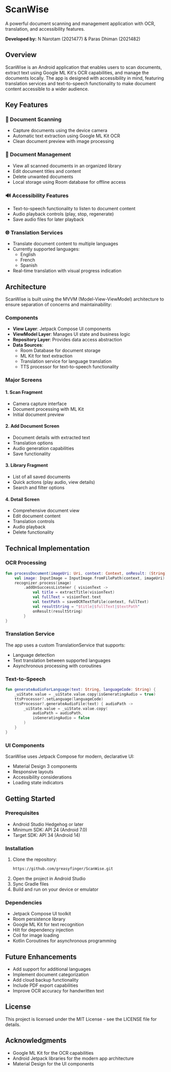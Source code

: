 # ScanWise

A powerful document scanning and management application with OCR, translation, and accessibility features.

**Developed by:** N Narotam (2021477) & Paras Dhiman (2021482)

## Overview

ScanWise is an Android application that enables users to scan documents, extract text using Google ML Kit's OCR capabilities, and manage the documents locally. The app is designed with accessibility in mind, featuring translation services and text-to-speech functionality to make document content accessible to a wider audience.

## Key Features

### 📱 Document Scanning
- Capture documents using the device camera
- Automatic text extraction using Google ML Kit OCR
- Clean document preview with image processing

### 📄 Document Management
- View all scanned documents in an organized library
- Edit document titles and content
- Delete unwanted documents
- Local storage using Room database for offline access

### 🔊 Accessibility Features
- Text-to-speech functionality to listen to document content
- Audio playback controls (play, stop, regenerate)
- Save audio files for later playback

### 🌐 Translation Services
- Translate document content to multiple languages
- Currently supported languages:
  - English
  - French
  - Spanish
- Real-time translation with visual progress indication

## Architecture

ScanWise is built using the MVVM (Model-View-ViewModel) architecture to ensure separation of concerns and maintainability:

### Components

- **View Layer**: Jetpack Compose UI components
- **ViewModel Layer**: Manages UI state and business logic
- **Repository Layer**: Provides data access abstraction
- **Data Sources**:
  - Room Database for document storage
  - ML Kit for text extraction
  - Translation service for language translation
  - TTS processor for text-to-speech functionality

### Major Screens

#### 1. Scan Fragment
- Camera capture interface
- Document processing with ML Kit
- Initial document preview

#### 2. Add Document Screen
- Document details with extracted text
- Translation options
- Audio generation capabilities
- Save functionality

#### 3. Library Fragment
- List of all saved documents
- Quick actions (play audio, view details)
- Search and filter options

#### 4. Detail Screen
- Comprehensive document view
- Edit document content
- Translation controls
- Audio playback
- Delete functionality

## Technical Implementation

### OCR Processing
```kotlin
fun processDocument(imageUri: Uri, context: Context, onResult: (String) -> Unit) {
    val image: InputImage = InputImage.fromFilePath(context, imageUri)
    recognizer.process(image)
        .addOnSuccessListener { visionText ->
            val title = extractTitle(visionText)
            val fullText = visionText.text
            val textPath = saveOCRTextToFile(context, fullText)
            val resultString = "$title|$fullText|$textPath"
            onResult(resultString)
        }
}
```

### Translation Service
The app uses a custom TranslationService that supports:
- Language detection
- Text translation between supported languages
- Asynchronous processing with coroutines

### Text-to-Speech
```kotlin
fun generateAudioForLanguage(text: String, languageCode: String) {
    _uiState.value = _uiState.value.copy(isGeneratingAudio = true)
    ttsProcessor?.setLanguage(languageCode)
    ttsProcessor?.generateAudioFile(text) { audioPath ->
        _uiState.value = _uiState.value.copy(
            audioPath = audioPath,
            isGeneratingAudio = false
        )
    }
}
```

### UI Components
ScanWise uses Jetpack Compose for modern, declarative UI:
- Material Design 3 components
- Responsive layouts
- Accessibility considerations
- Loading state indicators

## Getting Started

### Prerequisites
- Android Studio Hedgehog or later
- Minimum SDK: API 24 (Android 7.0)
- Target SDK: API 34 (Android 14)

### Installation
1. Clone the repository:
   ```bash
   https://github.com/greasyfinger/ScanWise.git
   ```
2. Open the project in Android Studio
3. Sync Gradle files
4. Build and run on your device or emulator

### Dependencies
- Jetpack Compose UI toolkit
- Room persistence library
- Google ML Kit for text recognition
- Hilt for dependency injection
- Coil for image loading
- Kotlin Coroutines for asynchronous programming

## Future Enhancements
- Add support for additional languages
- Implement document categorization
- Add cloud backup functionality
- Include PDF export capabilities
- Improve OCR accuracy for handwritten text

## License
This project is licensed under the MIT License - see the LICENSE file for details.

## Acknowledgments
- Google ML Kit for the OCR capabilities
- Android Jetpack libraries for the modern app architecture
- Material Design for the UI components

